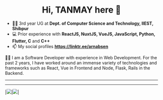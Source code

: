 
<h1 align="center">Hi, TANMAY here 👋</h1>

- 👨‍🎓 3rd year UG at **Dept. of Computer Science and Technology, IIEST, Shibpur**
- 💻 Prior experience with **ReactJS, NuxtJS, VueJS, JavaScript, Python, Flutter, C** and **C++**
- 📫 My social profiles **https://linktr.ee/arnabsen**

👨‍💻 I am a Software Developer with experience in Web Development. For the past 2 years, I have worked around an immense variety of technologies and frameworks such as React, Vue in Frontend and Node, Flask, Rails in the Backend.


<hr>

<hr>

|<img src="https://github-readme-stats.vercel.app/api?username=coderDev01&show_icons=true&theme=radical&text_color=fff&title_color=F58B02&icon_color=F58B02"/>|<img src="https://github-readme-streak-stats.herokuapp.com/?user=coderDev01&theme=dark&hide_border=true"/>|
